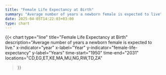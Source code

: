 ```yaml
---
title: "Female Life Expectancy at Birth"
summary: "Average number of years a newborn female is expected to live"
date: 2025-04-05T14:22:03+03:00
type: chart
---
```


{{< chart
    type="line"
    title="Female Life Expectancy at Birth"
    description="Average number of years a newborn female is expected to live."
    x-indicator="year"
    x-label="Year"
    y-indicator="female-life-expectancy"
    y-label="Years"
    time-start="1950"
    time-end="2031"
    locations="CD,EG,ET,KE,MA,MU,NG,RW,TD,ZA"
>}}
